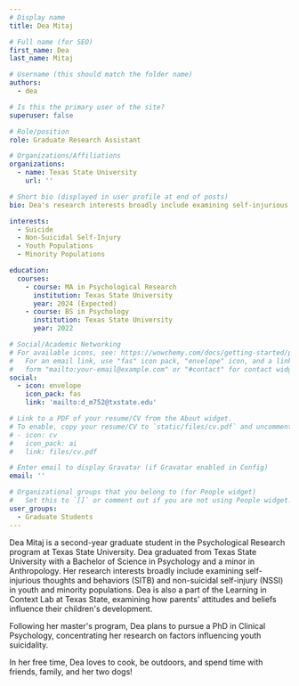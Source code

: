 ```yaml
---
# Display name
title: Dea Mitaj

# Full name (for SEO)
first_name: Dea
last_name: Mitaj

# Username (this should match the folder name)
authors:
  - dea

# Is this the primary user of the site?
superuser: false

# Role/position
role: Graduate Research Assistant

# Organizations/Affiliations
organizations:
  - name: Texas State University
    url: ''

# Short bio (displayed in user profile at end of posts)
bio: Dea's research interests broadly include examining self-injurious thoughts and behaviors (SITB) and non-suicidal self-injury (NSSI) in youth and minority populations.

interests:
  - Suicide
  - Non-Suicidal Self-Injury
  - Youth Populations
  - Minority Populations

education:
  courses:
    - course: MA in Psychological Research
      institution: Texas State University
      year: 2024 (Expected)
    - course: BS in Psychology
      institution: Texas State University
      year: 2022

# Social/Academic Networking
# For available icons, see: https://wowchemy.com/docs/getting-started/page-builder/#icons
#   For an email link, use "fas" icon pack, "envelope" icon, and a link in the
#   form "mailto:your-email@example.com" or "#contact" for contact widget.
social:
  - icon: envelope
    icon_pack: fas
    link: 'mailto:d_m752@txstate.edu'

# Link to a PDF of your resume/CV from the About widget.
# To enable, copy your resume/CV to `static/files/cv.pdf` and uncomment the lines below.
# - icon: cv
#   icon_pack: ai
#   link: files/cv.pdf

# Enter email to display Gravatar (if Gravatar enabled in Config)
email: ''

# Organizational groups that you belong to (for People widget)
#   Set this to `[]` or comment out if you are not using People widget.
user_groups:
  - Graduate Students
---
```


Dea Mitaj is a second-year graduate student in the Psychological Research program at Texas State University. Dea graduated from Texas State University with a Bachelor of Science in Psychology and a minor in Anthropology. Her research interests broadly include examining self-injurious thoughts and behaviors (SITB) and non-suicidal self-injury (NSSI) in youth and minority populations. Dea is also a part of the Learning in Context Lab at Texas State, examining how parents' attitudes and beliefs influence their children's development.

Following her master's program, Dea plans to pursue a PhD in Clinical Psychology, concentrating her research on factors influencing youth suicidality.

In her free time, Dea loves to cook, be outdoors, and spend time with friends, family, and her two dogs! 
